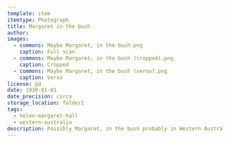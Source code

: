 ```yaml
---
template: item
itemtype: Photograph
title: Margaret in the bush
author: 
images:
  - commons: Maybe Margaret, in the bush.png
    caption: Full scan
  - commons: Maybe Margaret, in the bush (cropped).png
    caption: Cropped
  - commons: Maybe Margaret, in the bush (verso).png
    caption: Verso
license: pd
date: 1930-01-01
date_precision: circa
storage_location: folder1
tags:
  - helen-margaret-hall
  - western-australia
description: Possibly Margaret, in the bush probably in Western Australia. No inscription on back.
---
```

